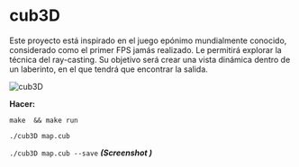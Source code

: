 # cub3D

Este proyecto está inspirado en el juego epónimo mundialmente conocido, considerado como el primer FPS jamás realizado.
Le permitirá explorar la técnica del ray-casting.
Su objetivo será crear una vista dinámica dentro de un laberinto, en el que tendrá que encontrar la salida.


![cub3D](https://user-images.githubusercontent.com/59937322/110688938-6ad70300-81e2-11eb-91d6-811082dab3bf.png)

**Hacer:** 

`make  && make run`

`./cub3D map.cub`

`./cub3D map.cub --save` **_(Screenshot )_**
